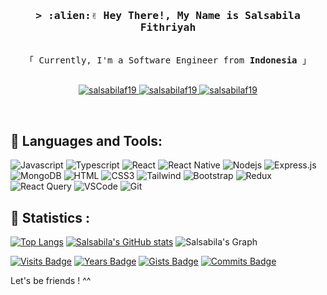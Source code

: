 <h3 align="center">
        <samp>&gt; :alien:✌️ Hey There!, My Name is Salsabila Fithriyah
        </samp>
</h3>


<p align="center"> 
  <samp>
    <br>
    「 Currently, I'm a Software Engineer from <b>Indonesia</b> 」
    <br>
    <br>
  </samp>
</p>

<p align="center">
 <a href="https://medium.com/@salsabilafitriyah76" target="blank">
  <img src="https://img.shields.io/badge/Website-DC143C?style=for-the-badge&logo=medium&logoColor=white" alt="salsabilaf19" />
 </a>
 <a href="https://www.linkedin.com/in/salsabila-fithriyah-7860881a8/" target="_blank">
  <img src="https://img.shields.io/badge/LinkedIn-0077B5?style=for-the-badge&logo=linkedin&logoColor=white" alt="salsabilaf19"/>
 </a>
 <a href="https://www.instagram.com/salsabilifee/" target="_blank">
  <img src="https://img.shields.io/badge/Instagram-fe4164?style=for-the-badge&logo=instagram&logoColor=white" alt="salsabilaf19" />
 </a> 
</p>
<br />


## 🧰 Languages and Tools:
![Javascript](https://img.shields.io/badge/Javascript-F0DB4F?style=for-the-badge&labelColor=black&logo=javascript&logoColor=F0DB4F)
![Typescript](https://img.shields.io/badge/Typescript-007acc?style=for-the-badge&labelColor=black&logo=typescript&logoColor=007acc)
![React](https://img.shields.io/badge/-React-61DBFB?style=for-the-badge&labelColor=black&logo=react&logoColor=61DBFB)
![React Native](https://img.shields.io/badge/React_Native-20232A?style=for-the-badge&logo=react&logoColor=61DAFB)
![Nodejs](https://img.shields.io/badge/Nodejs-3C873A?style=for-the-badge&labelColor=black&logo=node.js&logoColor=3C873A)
![Express.js](https://img.shields.io/badge/Express.js-000000?style=for-the-badge&logo=express&logoColor=white)
![MongoDB](https://img.shields.io/badge/MongoDB-4EA94B?style=for-the-badge&logo=mongodb&logoColor=white)
![HTML](https://img.shields.io/badge/HTML5-E34F26?style=for-the-badge&logo=html5&logoColor=white)
![CSS3](https://img.shields.io/badge/CSS3-1572B6?style=for-the-badge&logo=css3&logoColor=white)
![Tailwind](https://img.shields.io/badge/Tailwind_CSS-092749?style=for-the-badge&logo=tailwindcss&logoColor=06B6D4&labelColor=000000)
![Bootstrap](https://img.shields.io/badge/Bootstrap-563D7C?style=for-the-badge&logo=bootstrap&logoColor=white)
![Redux](https://img.shields.io/badge/Redux-593D88?style=for-the-badge&logo=redux&logoColor=white)
![React Query](https://img.shields.io/badge/-React_Query-FF4154?style=for-the-badge&logo=react%20query&logoColor=white)
![VSCode](https://img.shields.io/badge/Visual_Studio-0078d7?style=for-the-badge&logo=visual%20studio&logoColor=white)
![Git](https://img.shields.io/badge/Git-F05032?style=for-the-badge&logo=git&logoColor=white)


## :rocket: Statistics :
[![Top Langs](https://github-readme-stats.vercel.app/api?username=salsabilaf19&theme=algolia&show_icons=true)](https://github.com/salsabilaf19)    [![Salsabila's GitHub stats](https://github-readme-stats.vercel.app/api/top-langs?username=salsabilaf19&hide=html,scss,blade,python,css,shell&theme=algolia&show_icons=true)](https://github.com/salsabilaf19)
![Salsabila's Graph](https://github-readme-activity-graph.vercel.app/graph?username=salsabilaf19&custom_title=Salsabila%20Fithriyah's%20GitHub%20Activity%20Graph&bg_color=0D1117&color=7F3FBF&line=7F3FBF&point=7F3FBF&area_color=FFFFFF&title_color=FFFFFF&area=true)

[![Visits Badge](https://badges.pufler.dev/visits/salsabilaf19/salsabilaf19)](https://badges.pufler.dev) [![Years Badge](https://badges.pufler.dev/years/salsabilaf19)](https://badges.pufler.dev) [![Gists Badge](https://badges.pufler.dev/gists/salsabilaf19)](https://badges.pufler.dev) [![Commits Badge](https://badges.pufler.dev/commits/monthly/salsabilaf19)](https://badges.pufler.dev)

Let's be friends ! ^^


